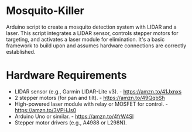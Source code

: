 # Mosquito-Killer

Arduino script to create a mosquito detection system with LIDAR and a laser. This script integrates a LIDAR sensor, controls stepper motors for targeting, and activates a laser module for elimination. It's a basic framework to build upon and assumes hardware connections are correctly established.

# Hardware Requirements

- LIDAR sensor (e.g., Garmin LIDAR-Lite v3). - https://amzn.to/41Jxnxs
- 2 stepper motors (for pan and tilt). - https://amzn.to/49QqbSh
- High-powered laser module with relay or MOSFET for control. - https://amzn.to/3VPHJs0
- Arduino Uno or similar. - https://amzn.to/4frW4Sl
- Stepper motor drivers (e.g., A4988 or L298N).
